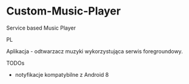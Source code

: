 # Custom-Music-Player
Service based Music Player 

PL

Aplikacja - odtwarzacz muzyki wykorzystująca serwis foregroundowy.

TODOs
* notyfikacje kompatybilne z Android 8
